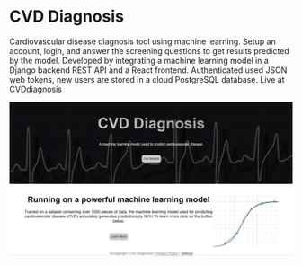 # CVD Diagnosis

Cardiovascular disease diagnosis tool using machine learning. Setup an account, login, and answer the screening questions to get results predicted by the model.
Developed by integrating a machine learning model in a Django backend REST API and a React frontend.
Authenticated used JSON web tokens, new users are stored in a cloud PostgreSQL database.
Live at [CVDdiagnosis](https://a7b4bea2-ffd6-433a-99e4-3765f7c02159.e1-us-cdp-2.choreoapps.dev/)

![Screenshot](githubHome.png)
